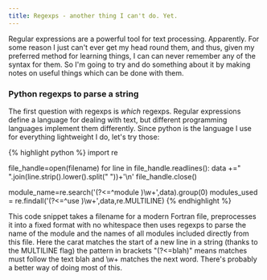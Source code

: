 ```yaml
---
title: Regexps - another thing I can't do. Yet.
---
```


Regular expressions are a powerful tool for text processing. Apparently. For some reason I just can't ever get my head round them, and thus, given my preferred method for learning things, I can can never remember any of the syntax for them. So I'm going to try and do something about it by making notes on useful things which can be done with them.


### Python regexps to parse a string

The first question with regexps is *which* regexps. Regular expressions define a language for dealing with text, but different programming languages implement them differently. Since python is the language I use for everything lightweight I do, let's try those:

{% highlight python %}
import re

file_handle=open(filename)
for line in file_handle.readlines():
    data +=" ".join(line.strip().lower().split(" "))+'\n'
file_handle.close()

module_name=re.search('(?<=^module )\w+',data).group(0)
modules_used = re.findall('(?<=^use )\w+',data,re.MULTILINE)
{% endhighlight %}

This code snippet takes a filename for a modern Fortran file, preprocesses it into a fixed format with no whitespace then uses regexps to parse the name of the module and the names of all modules included directly from this file. Here the carat matches the start of a new line in a string (thanks to the MULTILINE flag) the pattern in brackets "(?<=blah)" means matches must follow the text blah and \w+ matches the next word. There's probably a better way of doing most of this.
